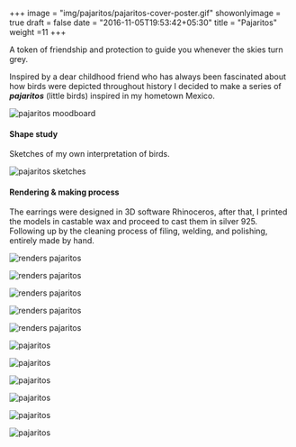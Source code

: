 +++
image = "img/pajaritos/pajaritos-cover-poster.gif"
showonlyimage = true
draft = false
date = "2016-11-05T19:53:42+05:30"
title = "Pajaritos"
weight =11
+++

A token of friendship and protection to guide you whenever the skies turn grey. 

<!--more-->

Inspired by a dear childhood friend who has always been fascinated about how birds were depicted throughout history I decided to make a series of **_pajaritos_** (little birds) inspired in my hometown Mexico.

![pajaritos moodboard](/img/pajaritos/moodboard-pajaritos.jpg)


#### Shape study

Sketches of my own interpretation of birds.

![pajaritos sketches](/img/pajaritos/pajaritos-sketch.jpg)

#### Rendering & making process

The earrings were designed in 3D software Rhinoceros, after that, I printed the models in castable wax and proceed to cast them in silver 925.
Following up by the cleaning process of filing, welding, and polishing, entirely made by hand.

![renders pajaritos](/img/pajaritos/pajaritos-long1.jpg)

![renders pajaritos](/img/pajaritos/pajaritos-long2.jpg)

![renders pajaritos](/img/pajaritos/pajaritos-media-luna1.jpg)

![renders pajaritos](/img/pajaritos/pajaritos.jpg)

![renders pajaritos](/img/pajaritos/pajaritos4.jpg)

![pajaritos](/img/pajaritos/pajaritos-making.jpg)

![pajaritos](/img/pajaritos/pajaritos-making2.jpg)

![pajaritos](/img/pajaritos/pajaritos-making3.jpg)

![pajaritos](/img/pajaritos/pajaritos-making4.jpg)

![pajaritos](/img/pajaritos/pajaritos-making5.jpg)

![pajaritos](/img/pajaritos/pajaritos-making6.jpg)

